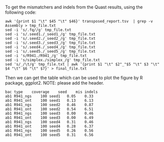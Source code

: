 To get the mismatchers and indels from the Quast results, using the following code:

```shell
awk '{print $1 "\t" $45 "\t" $46}' transposed_report.tsv  | grep -v Assembly > tmp_file.txt 
sed -i 's/.fq//g' tmp_file.txt
sed -i 's/.seed1./_seed1_/g' tmp_file.txt 
sed -i 's/.seed2./_seed2_/g' tmp_file.txt 
sed -i 's/.seed3./_seed3_/g' tmp_file.txt 
sed -i 's/.seed4./_seed4_/g' tmp_file.txt 
sed -i 's/.seed5./_seed5_/g' tmp_file.txt 
sed -i 's/R941./R941_/g' tmp_file.txt
sed -i 's/simplex./simplex_/g' tmp_file.txt
sed 's/_/\t/g' tmp_file.txt | awk '{print $1 "\t" $2"_"$5 "\t" $3 "\t" $4 "\t" $6 "\t" $7}' > final_file.txt
```

Then we can get the table which can be used to plot the figure by R package, ggplot2. NOTE: please add the header.

```shell
bac	type	coverage	seed	mis	indels
ab1	R941_ngs	100	seed1	0.05	0.33
ab1	R941_ont	100	seed1	0.13	6.13
ab1	R941_ngs	100	seed2	0.46	0.87
ab1	R941_ont	100	seed2	0.54	6.51
ab1	R941_ngs	100	seed3	0.00	0.46
ab1	R941_ont	100	seed3	0.00	6.49
ab1	R941_ngs	100	seed4	0.31	0.46
ab1	R941_ont	100	seed4	0.28	6.37
ab1	R941_ngs	100	seed5	0.26	0.56
ab1	R941_ont	100	seed5	0.31	6.56
```

